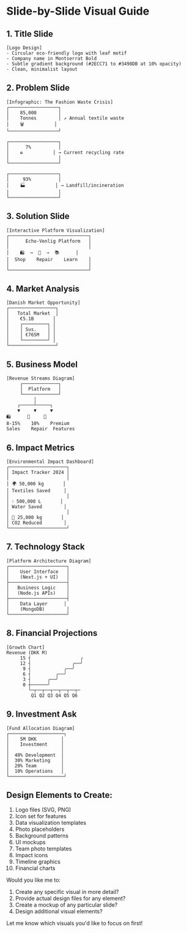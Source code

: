 # Slide-by-Slide Visual Guide

## 1. Title Slide
```
[Logo Design]
- Circular eco-friendly logo with leaf motif
- Company name in Montserrat Bold
- Subtle gradient background (#2ECC71 to #3498DB at 10% opacity)
- Clean, minimalist layout
```

## 2. Problem Slide
```
[Infographic: The Fashion Waste Crisis]
┌──────────────────┐
│    85,000        │
│    Tonnes        │ ↗ Annual textile waste
│    🗑️           │
└──────────────────┘

┌──────────────────┐
│      7%          │
│    ♻️           │ → Current recycling rate
│                  │
└──────────────────┘

┌──────────────────┐
│     93%          │
│    🏭           │ → Landfill/incineration
│                  │
└──────────────────┘
```

## 3. Solution Slide
```
[Interactive Platform Visualization]
┌─────────────────────────────┐
│      Echo-Venlig Platform   │
│                             │
│    🛍️  →  🔧  →  📚      │
│  Shop    Repair    Learn    │
│                             │
└─────────────────────────────┘
```

## 4. Market Analysis
```
[Danish Market Opportunity]
┌─────────────────┐
│   Total Market  │
│    €5.1B       │
│    ┌─────────┐ │
│    │ Sus.    │ │
│    │ €765M   │ │
│    └─────────┘ │
└─────────────────┘
```

## 5. Business Model
```
[Revenue Streams Diagram]
     ┌─────────────┐
     │  Platform   │
     └─────────────┘
          │
    ┌─────┴─────┐
    ▼     ▼     ▼
🛍️      🔧     💎
8-15%    10%    Premium
Sales    Repair  Features
```

## 6. Impact Metrics
```
[Environmental Impact Dashboard]
┌─────────────────────┐
│ Impact Tracker 2024 │
│                     │
│ 🌍 50,000 kg       │
│ Textiles Saved     │
│                     │
│ 💧 500,000 L       │
│ Water Saved        │
│                     │
│ 🌱 25,000 kg       │
│ CO2 Reduced        │
└─────────────────────┘
```

## 7. Technology Stack
```
[Platform Architecture Diagram]
┌─────────────────────┐
│    User Interface   │
│    (Next.js + UI)   │
├─────────────────────┤
│   Business Logic    │
│   (Node.js APIs)    │
├─────────────────────┤
│    Data Layer      │
│    (MongoDB)        │
└─────────────────────┘
```

## 8. Financial Projections
```
[Growth Chart]
Revenue (DKK M)
     15 ┤                  ╭
     12 ┤               ╭──╯
      9 ┤            ╭──╯
      6 ┤         ╭──╯
      3 ┤      ╭──╯
      0 ┼──────╯
        └─┬──┬──┬──┬──┬──┬─
         Q1 Q2 Q3 Q4 Q5 Q6
```

## 9. Investment Ask
```
[Fund Allocation Diagram]
┌────────────────────┐
│    5M DKK         │
│    Investment     │
│                   │
│  40% Development  │
│  30% Marketing    │
│  20% Team         │
│  10% Operations   │
└────────────────────┘
```

## Design Elements to Create:
1. Logo files (SVG, PNG)
2. Icon set for features
3. Data visualization templates
4. Photo placeholders
5. Background patterns
6. UI mockups
7. Team photo templates
8. Impact icons
9. Timeline graphics
10. Financial charts

Would you like me to:
1. Create any specific visual in more detail?
2. Provide actual design files for any element?
3. Create a mockup of any particular slide?
4. Design additional visual elements?

Let me know which visuals you'd like to focus on first!
